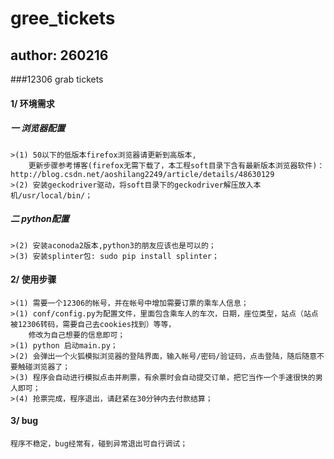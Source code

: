 # gree_tickets
## author: 260216
###12306 grab tickets

#### 1/ 环境需求
#####    一 浏览器配置
    >(1) 50以下的低版本firefox浏览器请更新到高版本,
        更新步骤参考博客(firefox无需下载了，本工程soft目录下含有最新版本浏览器软件)：http://blog.csdn.net/aoshilang2249/article/details/48630129
    >(2) 安装geckodriver驱动，将soft目录下的geckodriver解压放入本机/usr/local/bin/；
#####    二 python配置
    >(2) 安装aconoda2版本,python3的朋友应该也是可以的；
    >(3) 安装splinter包: sudo pip install splinter；

#### 2/ 使用步骤
    >(1) 需要一个12306的帐号，并在帐号中增加需要订票的乘车人信息；
    >(1) conf/config.py为配置文件，里面包含乘车人的车次，日期，座位类型，站点（站点被12306转码，需要自己去cookies找到）等等，
        修改为自己想要的信息即可；
    >(1) python 启动main.py；
    >(2) 会弹出一个火狐模拟浏览器的登陆界面，输入帐号/密码/验证码，点击登陆，随后随意不要触碰浏览器了；
    >(3) 程序会自动进行模拟点击并刷票，有余票时会自动提交订单，把它当作一个手速很快的男人即可；
    >(4) 抢票完成，程序退出，请赶紧在30分钟内去付款结算；

#### 3/ bug
    程序不稳定，bug经常有，碰到异常退出可自行调试；
